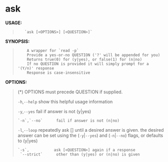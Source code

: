 # ask

**USAGE:**
>        `ask [<OPTIONS>] [<QUESTION>]`
>

**SYNOPSIS:**
>         A wrapper for `read -p`
>         Provide a yes-or-no QUESTION ('?' will be appended for you)
>         Returns true(0) for (y|yes), or false(1) for (n|no)
>         If no QUESTION is provided it will simply prompt for a '(Y/n)' response
>         Response is case-insensitive
>

**OPTIONS:**
>   (*) OPTIONS must precede QUESTION if supplied.
>
>   `-h`,`--help`      show this helpful usage information
>
>    `-y`,`--yes`      fail if answer is not (y|yes)
>
>     `-n`,`--no`      fail if answer is not (n|no)
>
>   `-l`,`--loop`      repeatedly ask [<QUESTION>] until a desired answer is given.
>                       the desired answer can be set using the (`-y`|`--yes`) and (`-n`|`--no`) flags,
>                       or defaults to (y|yes)
>
>     `-s`,           ask [<QUESTION>] again if a response
>      `--strict`      other than (y|yes) or (n|no) is given
>
